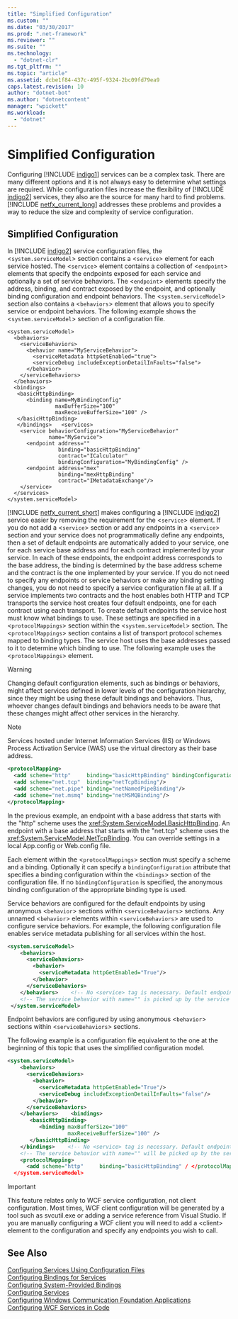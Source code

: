 ```yaml
---
title: "Simplified Configuration"
ms.custom: ""
ms.date: "03/30/2017"
ms.prod: ".net-framework"
ms.reviewer: ""
ms.suite: ""
ms.technology: 
  - "dotnet-clr"
ms.tgt_pltfrm: ""
ms.topic: "article"
ms.assetid: dcbe1f84-437c-495f-9324-2bc09fd79ea9
caps.latest.revision: 10
author: "dotnet-bot"
ms.author: "dotnetcontent"
manager: "wpickett"
ms.workload: 
  - "dotnet"
---
```

# Simplified Configuration
Configuring [!INCLUDE [indigo1](../../../includes/indigo1-md.md)] services can be a complex task. There are many different options and it is not always easy to determine what settings are required. While configuration files increase the flexibility of [!INCLUDE [indigo2](../../../includes/indigo2-md.md)] services, they also are the source for many hard to find problems. [!INCLUDE [netfx_current_long](../../../includes/netfx-current-long-md.md)] addresses these problems and provides a way to reduce the size and complexity of service configuration.  
  
## Simplified Configuration  
 In [!INCLUDE [indigo2](../../../includes/indigo2-md.md)] service configuration files, the <`system.serviceModel`> section contains a <`service`> element for each service hosted. The <`service`> element contains a collection of <`endpoint`> elements that specify the endpoints exposed for each service and optionally a set of service behaviors. The <`endpoint`> elements specify the address, binding, and contract exposed by the endpoint, and optionally binding configuration and endpoint behaviors. The <`system.serviceModel`> section also contains a <`behaviors`> element that allows you to specify service or endpoint behaviors. The following example shows the <`system.serviceModel`> section of a configuration file.  
  
```  
<system.serviceModel>  
  <behaviors>  
    <serviceBehaviors>  
      <behavior name="MyServiceBehavior">  
        <serviceMetadata httpGetEnabled="true">  
        <serviceDebug includeExceptionDetailInFaults="false">  
      </behavior>  
    </serviceBehaviors>  
  </behaviors>  
  <bindings>  
   <basicHttpBinding>  
      <binding name=MyBindingConfig"  
               maxBufferSize="100"  
               maxReceiveBufferSize="100" />  
   </basicHttpBinding>  
   </bindings>   <services>  
    <service behaviorConfiguration="MyServiceBehavior"  
             name="MyService">  
      <endpoint address=""  
                binding="basicHttpBinding"  
                contract="ICalculator"  
                bindingConfiguration="MyBindingConfig" />  
      <endpoint address="mex"  
                binding="mexHttpBinding"  
                contract="IMetadataExchange"/>  
    </service>  
  </services>  
</system.serviceModel>  
```  
  
 [!INCLUDE [netfx_current_short](../../../includes/netfx-current-short-md.md)] makes configuring a [!INCLUDE [indigo2](../../../includes/indigo2-md.md)] service easier by removing the requirement for the <`service`> element. If you do not add a <`service`>  section or add any endpoints in a <`service`> section and your service does not programmatically define any endpoints, then a set of default endpoints are automatically added to your service, one for each service base address and for each contract implemented by your service. In each of these endpoints, the endpoint address corresponds to the base address, the binding is determined by the base address scheme and the contract is the one implemented by your service. If you do not need to specify any endpoints or service behaviors or make any binding setting changes, you do not need to specify a service configuration file at all. If a service implements two contracts and the host enables both HTTP and TCP transports the service host creates four default endpoints, one for each contract using each transport. To create default endpoints the service host must know what bindings to use. These settings are specified in a <`protocolMappings`> section within the <`system.serviceModel`> section. The <`protocolMappings`> section contains a list of transport protocol schemes mapped to binding types. The service host uses the base addresses passed to it to determine which binding to use. The following example uses the <`protocolMappings`> element.  
  
> [!WARNING]
>  Changing default configuration elements, such as bindings or behaviors, might affect services defined in lower levels of the configuration hierarchy, since they might be using these default bindings and behaviors. Thus, whoever changes default bindings and behaviors needs to be aware that these changes might affect other services in the hierarchy.  
  
> [!NOTE]
>  Services hosted under Internet Information Services (IIS) or Windows Process Activation Service (WAS) use the virtual directory as their base address.  
  
```xml  
<protocolMapping>  
  <add scheme="http"     binding="basicHttpBinding" bindingConfiguration="MyBindingConfiguration"/>  
  <add scheme="net.tcp"  binding="netTcpBinding"/>  
  <add scheme="net.pipe" binding="netNamedPipeBinding"/>  
  <add scheme="net.msmq" binding="netMSMQBinding"/>  
</protocolMapping>  
```  
  
 In the previous example, an endpoint with a base address that starts with the "http" scheme uses the <xref:System.ServiceModel.BasicHttpBinding>. An endpoint with a base address that starts with the "net.tcp" scheme uses the <xref:System.ServiceModel.NetTcpBinding>. You can override settings in a local App.config or Web.config file.  
  
 Each element within the <`protocolMappings`> section must specify a scheme and a binding. Optionally it can specify a `bindingConfiguration` attribute that specifies a binding configuration within the <`bindings`> section of the configuration file. If no `bindingConfiguration` is specified, the anonymous binding configuration of the appropriate binding type is used.  
  
 Service behaviors are configured for the default endpoints by using anonymous <`behavior`> sections within <`serviceBehaviors`> sections. Any unnamed <`behavior`> elements within <`serviceBehaviors`> are used to configure service behaviors. For example, the following configuration file enables service metadata publishing for all services within the host.  
  
```xml  
<system.serviceModel>  
    <behaviors>  
      <serviceBehaviors>  
        <behavior>  
          <serviceMetadata httpGetEnabled="True"/>  
        </behavior>  
      </serviceBehaviors>  
    </behaviors>    <!-- No <service> tag is necessary. Default endpoints are added to the service -->  
    <!-- The service behavior with name="" is picked up by the service -->  
 </system.serviceModel>  
```  
  
 Endpoint behaviors are configured by using anonymous <`behavior`> sections within <`serviceBehaviors`> sections.  
  
 The following example is a configuration file equivalent to the one at the beginning of this topic that uses the simplified configuration model.  
  
```xml  
<system.serviceModel>  
    <behaviors>  
      <serviceBehaviors>  
        <behavior>  
          <serviceMetadata httpGetEnabled="True"/>  
          <serviceDebug includeExceptionDetailInFaults="false"/>  
        </behavior>  
      </serviceBehaviors>  
    </behaviors>    <bindings>  
       <basicHttpBinding>  
          <binding maxBufferSize="100"  
                   maxReceiveBufferSize="100" />  
       </basicHttpBinding>  
    </bindings>    <!-- No <service> tag is necessary. Default endpoints will be added to the service -->  
    <!-- The service behavior with name="" will be picked up by the service -->  
    <protocolMapping>  
      <add scheme="http"     binding="basicHttpBinding" / </protocolMapping>  
  </system.serviceModel>  
```  
  
> [!IMPORTANT]
>  This feature relates only to WCF service configuration, not client configuration. Most times, WCF client configuration will be generated by a tool such as svcutil.exe or adding a service reference from Visual Studio. If you are manually configuring a WCF client you will need to add a \<client> element to the configuration and specify any endpoints you wish to call.  
  
## See Also  
 [Configuring Services Using Configuration Files](../../../docs/framework/wcf/configuring-services-using-configuration-files.md)  
 [Configuring Bindings for Services](../../../docs/framework/wcf/configuring-bindings-for-wcf-services.md)  
 [Configuring System-Provided Bindings](../../../docs/framework/wcf/feature-details/configuring-system-provided-bindings.md)  
 [Configuring Services](../../../docs/framework/wcf/configuring-services.md)  
 [Configuring Windows Communication Foundation Applications](http://msdn.microsoft.com/library/13cb368e-88d4-4c61-8eed-2af0361c6d7a)  
 [Configuring WCF Services in Code](../../../docs/framework/wcf/configuring-wcf-services-in-code.md)
